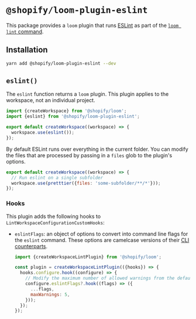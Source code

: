 # `@shopify/loom-plugin-eslint`

This package provides a `loom` plugin that runs [ESLint](https://eslint.org) as part of the [`loom lint` command](TODO).

## Installation

```sh
yarn add @shopify/loom-plugin-eslint --dev
```

## `eslint()`

The `eslint` function returns a `loom` plugin. This plugin applies to the workspace, not an individual project.

```js
import {createWorkspace} from '@shopify/loom';
import {eslint} from '@shopify/loom-plugin-eslint';

export default createWorkspace((workspace) => {
  workspace.use(eslint());
});
```

By default ESLint runs over everything in the current folder. You can modify the files that are processed by passing in a `files` glob to the plugin's options.

```js
export default createWorkspace((workspace) => {
  // Run eslint on a single subfolder
  workspace.use(pretttier({files: 'some-subfolder/**/*'}));
});
```

### Hooks

This plugin adds the following hooks to `LintWorkspaceConfigurationCustomHooks`:

- `eslintFlags`: an object of options to convert into command line flags for the `eslint` command. These options are camelcase versions of their [CLI counterparts](https://eslint.org/docs/user-guide/command-line-interface).

  ```js
  import {createWorkspaceLintPlugin} from '@shopify/loom';

  const plugin = createWorkspaceLintPlugin(({hooks}) => {
    hooks.configure.hook((configure) => {
      // Modify the maximum number of allowed warnings from the default of 0
      configure.eslintFlags?.hook((flags) => ({
        ...flags,
        maxWarnings: 5,
      }));
    });
  });
  ```
